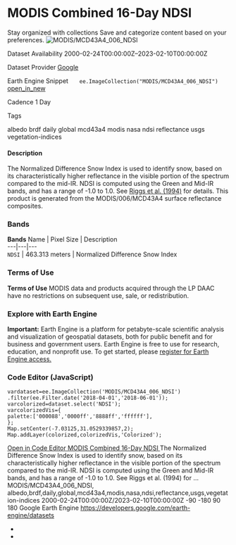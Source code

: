  
#  MODIS Combined 16-Day NDSI 
Stay organized with collections  Save and categorize content based on your preferences. 
![MODIS/MCD43A4_006_NDSI](https://developers.google.com/earth-engine/datasets/images/MODIS/MODIS_MCD43A4_006_NDSI_sample.png) 

Dataset Availability
    2000-02-24T00:00:00Z–2023-02-10T00:00:00Z 

Dataset Provider
     [ Google ](https://earthengine.google.com/) 

Earth Engine Snippet
     `    ee.ImageCollection("MODIS/MCD43A4_006_NDSI")   ` [ open_in_new ](https://code.earthengine.google.com/?scriptPath=Examples:Datasets/MODIS/MODIS_MCD43A4_006_NDSI) 

Cadence
    1 Day 

Tags
    
albedo
brdf
daily
global
mcd43a4
modis
nasa
ndsi
reflectance
usgs
vegetation-indices
#### Description
The Normalized Difference Snow Index is used to identify snow, based on its characteristically higher reflectance in the visible portion of the spectrum compared to the mid-IR. NDSI is computed using the Green and Mid-IR bands, and has a range of -1.0 to 1.0. See [Riggs et al. (1994)](https://doi.org/10.1109/IGARSS.1994.399618) for details. This product is generated from the MODIS/006/MCD43A4 surface reflectance composites.
### Bands
**Bands**
Name | Pixel Size | Description  
---|---|---  
`NDSI` |  463.313 meters  | Normalized Difference Snow Index  
### Terms of Use
**Terms of Use**
MODIS data and products acquired through the LP DAAC have no restrictions on subsequent use, sale, or redistribution.
### Explore with Earth Engine
**Important:** Earth Engine is a platform for petabyte-scale scientific analysis and visualization of geospatial datasets, both for public benefit and for business and government users. Earth Engine is free to use for research, education, and nonprofit use. To get started, please [register for Earth Engine access.](https://console.cloud.google.com/earth-engine)
### Code Editor (JavaScript)
```
vardataset=ee.ImageCollection('MODIS/MCD43A4_006_NDSI')
.filter(ee.Filter.date('2018-04-01','2018-06-01'));
varcolorized=dataset.select('NDSI');
varcolorizedVis={
palette:['000088','0000ff','8888ff','ffffff'],
};
Map.setCenter(-7.03125,31.0529339857,2);
Map.addLayer(colorized,colorizedVis,'Colorized');
```
[ Open in Code Editor ](https://code.earthengine.google.com/?scriptPath=Examples:Datasets/MODIS/MODIS_MCD43A4_006_NDSI)
[ MODIS Combined 16-Day NDSI ](https://developers.google.com/earth-engine/datasets/catalog/MODIS_MCD43A4_006_NDSI)
The Normalized Difference Snow Index is used to identify snow, based on its characteristically higher reflectance in the visible portion of the spectrum compared to the mid-IR. NDSI is computed using the Green and Mid-IR bands, and has a range of -1.0 to 1.0. See Riggs et al. (1994) for …
MODIS/MCD43A4_006_NDSI, albedo,brdf,daily,global,mcd43a4,modis,nasa,ndsi,reflectance,usgs,vegetation-indices 
2000-02-24T00:00:00Z/2023-02-10T00:00:00Z
-90 -180 90 180 
Google Earth Engine
https://developers.google.com/earth-engine/datasets
  * [ ](https://doi.org/https://earthengine.google.com/)
  * [ ](https://doi.org/https://developers.google.com/earth-engine/datasets/catalog/MODIS_MCD43A4_006_NDSI)


